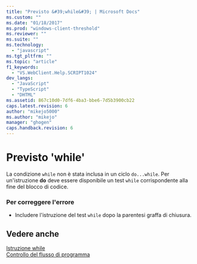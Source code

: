 ```yaml
---
title: "Previsto &#39;while&#39; | Microsoft Docs"
ms.custom: ""
ms.date: "01/18/2017"
ms.prod: "windows-client-threshold"
ms.reviewer: ""
ms.suite: ""
ms.technology: 
  - "javascript"
ms.tgt_pltfrm: ""
ms.topic: "article"
f1_keywords: 
  - "VS.WebClient.Help.SCRIPT1024"
dev_langs: 
  - "JavaScript"
  - "TypeScript"
  - "DHTML"
ms.assetid: 867c10d0-7df6-4ba3-bbe6-7d5b3900cb22
caps.latest.revision: 6
author: "mikejo5000"
ms.author: "mikejo"
manager: "ghogen"
caps.handback.revision: 6
---
```

# Previsto &#39;while&#39;
La condizione `while` non è stata inclusa in un ciclo `do...while`.  Per un'istruzione **do** deve essere disponibile un test `while` corrispondente alla fine del blocco di codice.  
  
### Per correggere l'errore  
  
-   Includere l'istruzione del test `while` dopo la parentesi graffa di chiusura.  
  
## Vedere anche  
 [Istruzione while](../../javascript/reference/while-statement-javascript.md)   
 [Controllo del flusso di programma](../../javascript/controlling-program-flow-javascript.md)